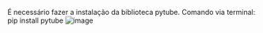 É necessário fazer a instalação da biblioteca pytube.
Comando via terminal: pip install pytube
![image](https://github.com/AleSaza/PYTHON/assets/49533149/085662a1-af12-40e5-b956-b96466e0f8b9)
